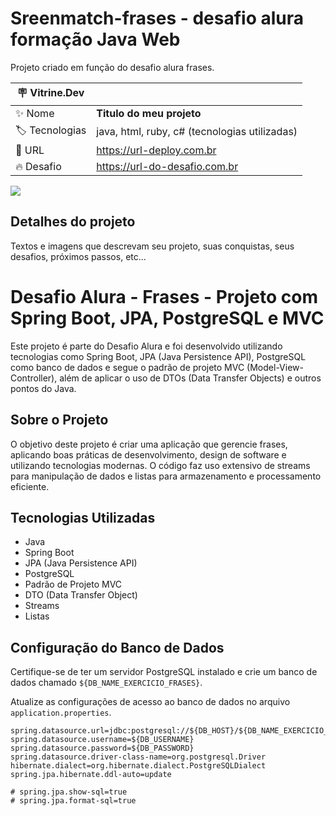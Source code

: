 
# Sreenmatch-frases - desafio alura formação Java Web

Projeto criado em função do desafio alura frases.

| :placard: Vitrine.Dev |     |
| -------------  | --- |
| :sparkles: Nome        | **Titulo do meu projeto**
| :label: Tecnologias | java, html, ruby, c# (tecnologias utilizadas)
| :rocket: URL         | https://url-deploy.com.br
| :fire: Desafio     | https://url-do-desafio.com.br

<!-- Inserir imagem com a #vitrinedev ao final do link -->
![](https://via.placeholder.com/1200x500.png?text=imagem+lindona+do+meu+projeto#vitrinedev)

## Detalhes do projeto

Textos e imagens que descrevam seu projeto, suas conquistas, seus desafios, próximos passos, etc...

# Desafio Alura - Frases - Projeto com Spring Boot, JPA, PostgreSQL e MVC

Este projeto é parte do Desafio Alura e foi desenvolvido utilizando tecnologias como Spring Boot, JPA (Java Persistence API), PostgreSQL como banco de dados e segue o padrão de projeto MVC (Model-View-Controller), além de aplicar o uso de DTOs (Data Transfer Objects) e outros pontos do Java.

## Sobre o Projeto

O objetivo deste projeto é criar uma aplicação que gerencie frases, aplicando boas práticas de desenvolvimento, design de software e utilizando tecnologias modernas. O código faz uso extensivo de streams para manipulação de dados e listas para armazenamento e processamento eficiente.

## Tecnologias Utilizadas

- Java
- Spring Boot
- JPA (Java Persistence API)
- PostgreSQL
- Padrão de Projeto MVC
- DTO (Data Transfer Object)
- Streams
- Listas

## Configuração do Banco de Dados

Certifique-se de ter um servidor PostgreSQL instalado e crie um banco de dados chamado `${DB_NAME_EXERCICIO_FRASES}`.

Atualize as configurações de acesso ao banco de dados no arquivo `application.properties`.

```properties
spring.datasource.url=jdbc:postgresql://${DB_HOST}/${DB_NAME_EXERCICIO_FRASES}
spring.datasource.username=${DB_USERNAME}
spring.datasource.password=${DB_PASSWORD}
spring.datasource.driver-class-name=org.postgresql.Driver
hibernate.dialect=org.hibernate.dialect.PostgreSQLDialect
spring.jpa.hibernate.ddl-auto=update

# spring.jpa.show-sql=true
# spring.jpa.format-sql=true